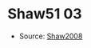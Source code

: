 <a name="material" />

# Shaw51 03
<script type="application/ld+json">
  {
    "@context": "https://schema.org/",
    "@type": "ChemicalSubstance",
    "http://purl.org/dc/terms/conformsTo":
      {
        "@type": "CreativeWork",
        "@id": "https://bioschemas.org/profiles/ChemicalSubstance/0.4-RELEASE/"
      },
    "@id": "https://egonw.github.io/nanowiki/nanowiki33.html#material",
    "name": "Shaw51 03",
    "sameAs": "http://127.0.0.1/mediawiki/index.php/Special:URIResolver/Shaw51_03"
  }
</script>


* Source: [Shaw2008](Shaw2008.md)
